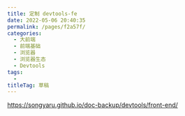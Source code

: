 ```yaml
---
title: 定制 devtools-fe
date: 2022-05-06 20:40:35
permalink: /pages/f2a57f/
categories: 
  - 大前端
  - 前端基础
  - 浏览器
  - 浏览器生态
  - Devtools
tags: 
  - 
titleTag: 草稿
---
```

https://songyaru.github.io/doc-backup/devtools/front-end/